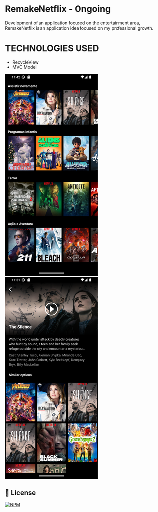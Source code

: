 # RemakeNetflix - Ongoing
Development of an application focused on the entertainment area, RemakeNetflix is an application idea focused on my professional growth.

# TECHNOLOGIES USED
- RecycleView
- MVC Model

<div aling="light">
<img src="https://github.com/JhonatanNeves/RemakeNetflix/blob/master/app/src/main/res/drawable/img_rdm2.png" width="300px">
<img src="https://github.com/JhonatanNeves/RemakeNetflix/blob/master/app/src/main/res/drawable/img_rdm1.png" width="300px">
  </div>

## 📜 License
[![NPM](https://img.shields.io/github/license/JhonatanNeves/appCaixa)](https://github.com/JhonatanNeves/appCaixa/blob/master/LICENCE)
